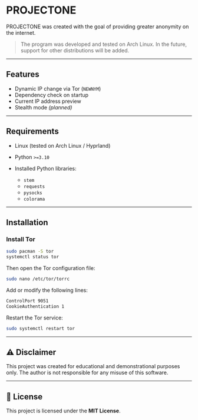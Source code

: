 # PROJECTONE

PROJECTONE was created with the goal of providing greater anonymity on the internet.

> The program was developed and tested on Arch Linux. In the future, support for other distributions will be added.

---

## Features

* Dynamic IP change via Tor (`NEWNYM`)
* Dependency check on startup
* Current IP address preview
* Stealth mode *(planned)*

---

## Requirements

* Linux (tested on Arch Linux / Hyprland)
* Python `>=3.10`
* Installed Python libraries:

  * `stem`
  * `requests`
  * `pysocks`
  * `colorama`

---

## Installation

### Install Tor

```bash
sudo pacman -S tor
systemctl status tor
```

Then open the Tor configuration file:

```bash
sudo nano /etc/tor/torrc
```

Add or modify the following lines:

```bash
ControlPort 9051
CookieAuthentication 1
```

Restart the Tor service:

```bash
sudo systemctl restart tor
```

---

## ⚠️ Disclaimer

This project was created for educational and demonstrational purposes only.
The author is not responsible for any misuse of this software.

---

## 📜 License

This project is licensed under the **MIT License**.
